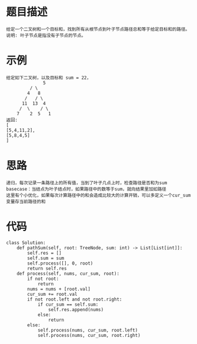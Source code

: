 # 题目描述
    给定一个二叉树和一个目标和，找到所有从根节点到叶子节点路径总和等于给定目标和的路径。
    说明: 叶子节点是指没有子节点的节点。
# 示例
```
给定如下二叉树，以及目标和 sum = 22，
              5
         / \
        4   8
       /   / \
      11  13  4
     /  \    / \
    7    2  5   1
返回:
[
[5,4,11,2],
[5,8,4,5]
]
```
# 思路
    递归，每次记录一条路径上的所有值，当到了叶子几点上时，检查路径是否和为sum
    basecase：当结点为叶子结点时，如果路径中的数等于sum，就向结果里加如路径
    这里有个小优化，如果每次计算路径中的和会造成比较大的计算开销，可以多定义一个cur_sum变量存当前路径的和
# 代码
```
class Solution:
    def pathSum(self, root: TreeNode, sum: int) -> List[List[int]]:
        self.res = []
        self.sum = sum
        self.process([], 0, root)
        return self.res 
    def process(self, nums, cur_sum, root):
        if not root:
            return
        nums = nums + [root.val]
        cur_sum += root.val
        if not root.left and not root.right:
            if cur_sum == self.sum:
                self.res.append(nums)
            else:
                return 
        else:
            self.process(nums, cur_sum, root.left)
            self.process(nums, cur_sum, root.right)
```
